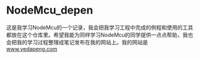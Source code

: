 # NodeMcu_depen

这是我学习NodeMcu的一个记录，我会把我学习工程中完成的例程和使用的工具都放在这个仓库里。希望我能为同样学习NodeMcu的同学提供一点点帮助，我也会把我的学习过程整理成笔记发布在我的网站上。我的网站是 www.yedapeng.com
